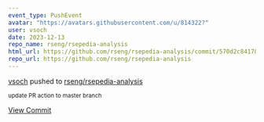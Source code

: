 ```yaml
---
event_type: PushEvent
avatar: "https://avatars.githubusercontent.com/u/814322?"
user: vsoch
date: 2023-12-13
repo_name: rseng/rsepedia-analysis
html_url: https://github.com/rseng/rsepedia-analysis/commit/570d2c8417848367e73bdbe843cfe9a41e43b14b
repo_url: https://github.com/rseng/rsepedia-analysis
---
```


<a href='https://github.com/vsoch' target='_blank'>vsoch</a> pushed to <a href='https://github.com/rseng/rsepedia-analysis' target='_blank'>rseng/rsepedia-analysis</a>

<small>update PR action to master branch</small>

<a href='https://github.com/rseng/rsepedia-analysis/commit/570d2c8417848367e73bdbe843cfe9a41e43b14b' target='_blank'>View Commit</a>